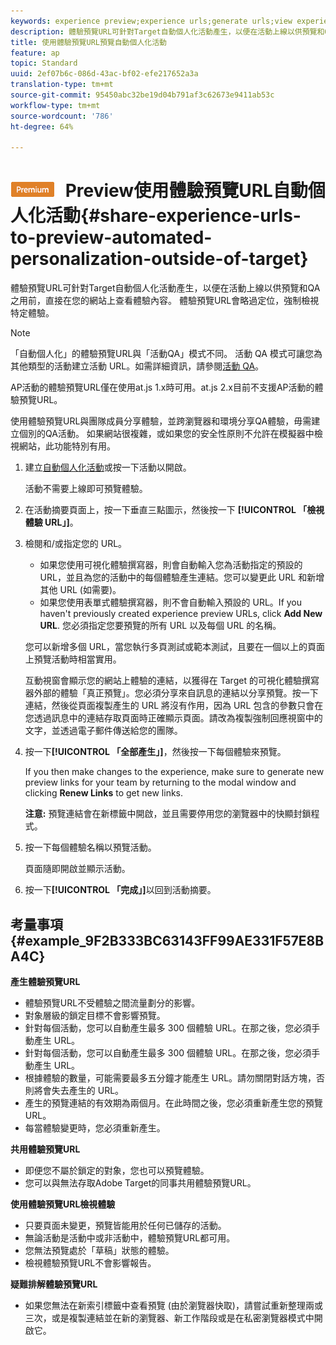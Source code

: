 ```yaml
---
keywords: experience preview;experience urls;generate urls;view experience urls
description: 體驗預覽URL可針對Target自動個人化活動產生，以便在活動上線以供預覽和QA之用前，直接在您的網站上查看體驗內容。 體驗預覽URL會略過定位，強制檢視特定體驗。
title: 使用體驗預覽URL預覽自動個人化活動
feature: ap
topic: Standard
uuid: 2ef07b6c-086d-43ac-bf02-efe217652a3a
translation-type: tm+mt
source-git-commit: 95450abc32be19d04b791af3c62673e9411ab53c
workflow-type: tm+mt
source-wordcount: '786'
ht-degree: 64%

---
```



# ![PREMIUM](/help/assets/premium.png) Preview使用體驗預覽URL自動個人化活動{#share-experience-urls-to-preview-automated-personalization-outside-of-target}

體驗預覽URL可針對Target自動個人化活動產生，以便在活動上線以供預覽和QA之用前，直接在您的網站上查看體驗內容。 體驗預覽URL會略過定位，強制檢視特定體驗。

>[!NOTE]
>
>「自動個人化」的體驗預覽URL與「活動QA」模式不同。 活動 QA 模式可讓您為其他類型的活動建立活動 URL。如需詳細資訊，請參閱[活動 QA](/help/c-activities/c-activity-qa/activity-qa.md)。
>
>AP活動的體驗預覽URL僅在使用at.js 1.x時可用。at.js 2.x目前不支援AP活動的體驗預覽URL。

使用體驗預覽URL與團隊成員分享體驗，並跨瀏覽器和環境分享QA體驗，毋需建立個別的QA活動。 如果網站很複雜，或如果您的安全性原則不允許在模擬器中檢視網站，此功能特別有用。

1. 建立[自動個人化活動](/help/c-activities/t-automated-personalization/create-ap-activity.md#task_8AAF837796D74CF893CA2F88BA1491C9)或按一下活動以開啟。

   活動不需要上線即可預覽體驗。
1. 在活動摘要頁面上，按一下垂直三點圖示，然後按一下 **[!UICONTROL 「檢視體驗 URL」]**。
1. 檢閱和/或指定您的 URL。

   * 如果您使用可視化體驗撰寫器，則會自動輸入您為活動指定的預設的 URL，並且為您的活動中的每個體驗產生連結。您可以變更此 URL 和新增其他 URL (如需要)。
   * 如果您使用表單式體驗撰寫器，則不會自動輸入預設的 URL。If you haven&#39;t previously created experience preview URLs, click **Add New URL**. 您必須指定您要預覽的所有 URL 以及每個 URL 的名稱。

   您可以新增多個 URL，當您執行多頁測試或範本測試，且要在一個以上的頁面上預覽活動時相當實用。

   互動視窗會顯示您的網站上體驗的連結，以獲得在 Target 的可視化體驗撰寫器外部的體驗「真正預覽」。您必須分享來自訊息的連結以分享預覽。按一下連結，然後從頁面複製產生的 URL 將沒有作用，因為 URL 包含的參數只會在您透過訊息中的連結存取頁面時正確顯示頁面。請改為複製強制回應視窗中的文字，並透過電子郵件傳送給您的團隊。
1. 按一下&#x200B;**[!UICONTROL 「全部產生」]**，然後按一下每個體驗來預覽。

   If you then make changes to the experience, make sure to generate new preview links for your team by returning to the modal window and clicking **Renew Links** to get new links.

   **注意:** 預覽連結會在新標籤中開啟，並且需要停用您的瀏覽器中的快顯封鎖程式。

1. 按一下每個體驗名稱以預覽活動。

   頁面隨即開啟並顯示活動。
1. 按一下&#x200B;**[!UICONTROL 「完成」]**&#x200B;以回到活動摘要。

## 考量事項 {#example_9F2B333BC63143FF99AE331F57E8BA4C}

**產生體驗預覽URL**

* 體驗預覽URL不受體驗之間流量劃分的影響。
* 對象層級的鎖定目標不會影響預覽。
* 針對每個活動，您可以自動產生最多 300 個體驗 URL。在那之後，您必須手動產生 URL。
* 針對每個活動，您可以自動產生最多 300 個體驗 URL。在那之後，您必須手動產生 URL。
* 根據體驗的數量，可能需要最多五分鐘才能產生 URL。請勿關閉對話方塊，否則將會失去產生的 URL。
* 產生的預覽連結的有效期為兩個月。在此時間之後，您必須重新產生您的預覽 URL。
* 每當體驗變更時，您必須重新產生。

**共用體驗預覽URL**

* 即便您不屬於鎖定的對象，您也可以預覽體驗。
* 您可以與無法存取Adobe Target的同事共用體驗預覽URL。

**使用體驗預覽URL檢視體驗**

* 只要頁面未變更，預覽皆能用於任何已儲存的活動。
* 無論活動是活動中或非活動中，體驗預覽URL都可用。
* 您無法預覽處於「草稿」狀態的體驗。
* 檢視體驗預覽URL不會影響報告。

**疑難排解體驗預覽URL**

* 如果您無法在新索引標籤中查看預覽 (由於瀏覽器快取)，請嘗試重新整理兩或三次，或是複製連結並在新的瀏覽器、新工作階段或是在私密瀏覽器模式中開啟它。
